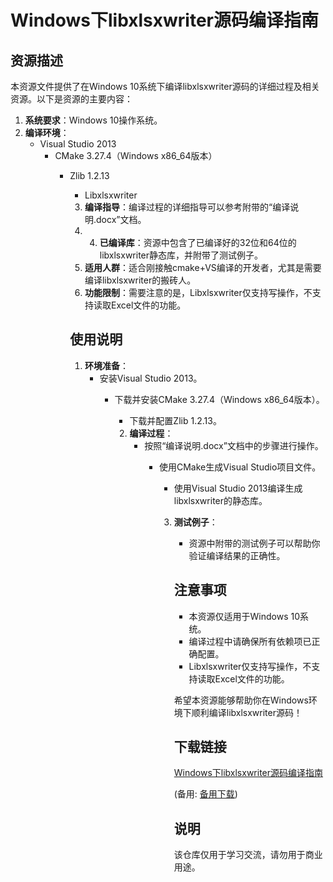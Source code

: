 # Windows下libxlsxwriter源码编译指南

## 资源描述

本资源文件提供了在Windows 10系统下编译libxlsxwriter源码的详细过程及相关资源。以下是资源的主要内容：

1. **系统要求**：Windows 10操作系统。
2. **编译环境**：
   - Visual Studio 2013
      - CMake 3.27.4（Windows x86_64版本）
         - Zlib 1.2.13
            - Libxlsxwriter
            3. **编译指导**：编译过程的详细指导可以参考附带的“编译说明.docx”文档。
            4. 4. **已编译库**：资源中包含了已编译好的32位和64位的libxlsxwriter静态库，并附带了测试例子。
            5. **适用人群**：适合刚接触cmake+VS编译的开发者，尤其是需要编译libxlsxwriter的搬砖人。
            6. **功能限制**：需要注意的是，Libxlsxwriter仅支持写操作，不支持读取Excel文件的功能。

            ## 使用说明

            1. **环境准备**：
               - 安装Visual Studio 2013。
                  - 下载并安装CMake 3.27.4（Windows x86_64版本）。
                     - 下载并配置Zlib 1.2.13。

                     2. **编译过程**：
                        - 按照“编译说明.docx”文档中的步骤进行操作。
                           - 使用CMake生成Visual Studio项目文件。
                              - 使用Visual Studio 2013编译生成libxlsxwriter的静态库。

                              3. **测试例子**：
                                 - 资源中附带的测试例子可以帮助你验证编译结果的正确性。

                                 ## 注意事项

                                 - 本资源仅适用于Windows 10系统。
                                 - 编译过程中请确保所有依赖项已正确配置。
                                 - Libxlsxwriter仅支持写操作，不支持读取Excel文件的功能。

                                 希望本资源能够帮助你在Windows环境下顺利编译libxlsxwriter源码！

                                 ## 下载链接
                                 [Windows下libxlsxwriter源码编译指南](https://pan.quark.cn/s/9d033b130256) 

                                 (备用: [备用下载](https://pan.baidu.com/s/1qfkMfaygLXWQsgqixRXnlQ?pwd=1234))

                                 ## 说明

                                 该仓库仅用于学习交流，请勿用于商业用途。
